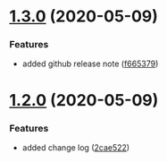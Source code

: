 # [1.3.0](https://github.com/jeantimex/dummy-tools-1/compare/v1.2.0...v1.3.0) (2020-05-09)


### Features

* added github release note ([f665379](https://github.com/jeantimex/dummy-tools-1/commit/f6653792e0c982dae0131cedd594bad23417a8a3))

# [1.2.0](https://github.com/jeantimex/dummy-tools-1/compare/v1.1.0...v1.2.0) (2020-05-09)


### Features

* added change log ([2cae522](https://github.com/jeantimex/dummy-tools-1/commit/2cae522a9e057851bc3b76a3cecd377d93e99110))

